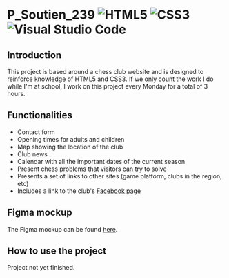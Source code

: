 # P_Soutien_239 ![HTML5](https://img.shields.io/badge/html5-%23E34F26.svg?style=for-the-badge&logo=html5&logoColor=white) ![CSS3](https://img.shields.io/badge/css3-%231572B6.svg?style=for-the-badge&logo=css3&logoColor=white) ![Visual Studio Code](https://img.shields.io/badge/Visual%20Studio%20Code-0078d7.svg?style=for-the-badge&logo=visual-studio-code&logoColor=white)

## Introduction
This project is based around a chess club website and is designed to reinforce knowledge of HTML5 and CSS3.
If we only count the work I do while I'm at school, I work on this project every Monday for a total of 3 hours.

## Functionalities
- Contact form
- Opening times for adults and children
- Map showing the location of the club
- Club news
- Calendar with all the important dates of the current season
- Present chess problems that visitors can try to solve
- Presents a set of links to other sites (game platform, clubs in the region, etc)
- Includes a link to the club's [Facebook page](https://www.facebook.com/PontarlierEchecs/)

## Figma mockup
The Figma mockup can be found [here](https://www.figma.com/file/2NF3G2KLki5O51Mh8BjIX2/Untitled?type=design&node-id=9%3A2&mode=design&t=AWXMweSokXkdBOiT-1).

## How to use the project
Project not yet finished.
